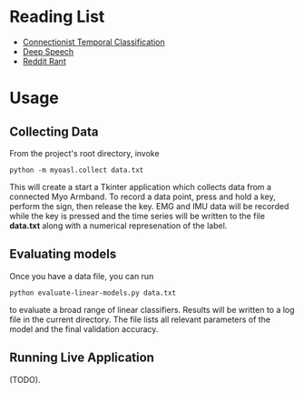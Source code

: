 # Reading List
- [Connectionist Temporal Classification](http://www.machinelearning.org/proceedings/icml2006/047_Connectionist_Tempor.pdf)
- [Deep Speech](http://arxiv.org/pdf/1412.5567v2.pdf)
- [Reddit Rant](http://www.reddit.com/r/gadgets/comments/2m6anu/review_thalmic_labs_myo_armband_tldr_dont_buy/)

# Usage
## Collecting Data
From the project's root directory, invoke 

    python -m myoasl.collect data.txt

This will create a start a Tkinter application which collects data from a connected Myo Armband. To record a data point, press and hold a key, perform the sign, then release the key. EMG and IMU data will be recorded while the key is pressed and the time series will be written to the file **data.txt** along with a numerical represenation of the label.

## Evaluating models
Once you have a data file, you can run

    python evaluate-linear-models.py data.txt

to evaluate a broad range of linear classifiers. Results will be written to a log file in the current directory. The file lists all relevant parameters of the model and the final validation accuracy.

## Running Live Application
(TODO). 
